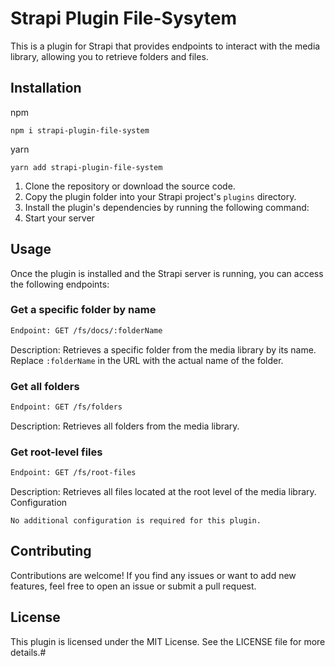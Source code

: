 # Strapi Plugin File-Sysytem

This is a plugin for Strapi that provides endpoints to interact with the media library, allowing you to retrieve folders and files.

## Installation

npm

```shell
npm i strapi-plugin-file-system
```

yarn

```shell
yarn add strapi-plugin-file-system
```

1. Clone the repository or download the source code.
2. Copy the plugin folder into your Strapi project's `plugins` directory.
3. Install the plugin's dependencies by running the following command:
4. Start your server

## Usage

Once the plugin is installed and the Strapi server is running, you can access the following endpoints:

### Get a specific folder by name

```bash
Endpoint: GET /fs/docs/:folderName
```

Description: Retrieves a specific folder from the media library by its name. Replace `:folderName` in the URL with the actual name of the folder.

### Get all folders

```bash
Endpoint: GET /fs/folders
```

Description: Retrieves all folders from the media library.

### Get root-level files

```bash
Endpoint: GET /fs/root-files
```

Description: Retrieves all files located at the root level of the media library.
Configuration

`No additional configuration is required for this plugin.`

## Contributing

Contributions are welcome! If you find any issues or want to add new features, feel free to open an issue or submit a pull request.

## License

This plugin is licensed under the MIT License. See the LICENSE file for more details.#
